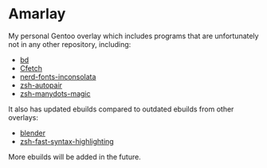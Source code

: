 Amarlay
==========

My personal Gentoo overlay which includes programs that are unfortunately not in any other repository, including:
* [bd](https://github.com/vigneshwaranr/bd)
* [Cfetch](https://github.com/Amarakon55/cfetch)
* [nerd-fonts-inconsolata](https://github.com/ryanoasis/nerd-fonts)
* [zsh-autopair](https://github.com/hlissner/zsh-autopair)
* [zsh-manydots-magic](https://github.com/knu/zsh-manydots-magic)

It also has updated ebuilds compared to outdated ebuilds from other overlays:
* [blender](https://www.blender.org)
* [zsh-fast-syntax-highlighting](https://github.com/zdharma-continuum/fast-syntax-highlighting)

More ebuilds will be added in the future.
